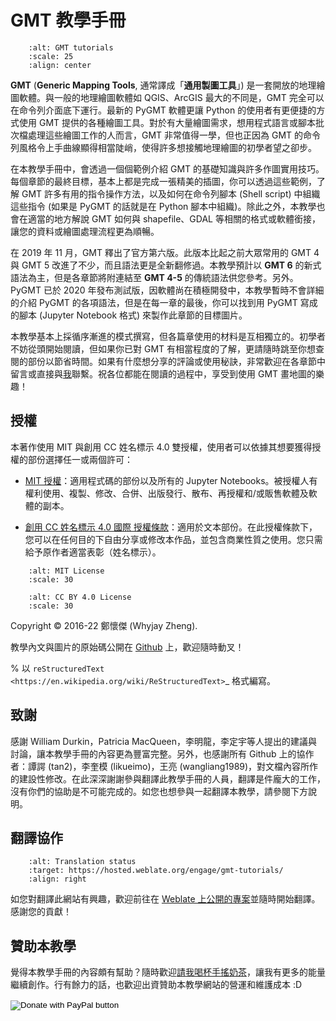 # GMT 教學手冊

```{image} main/index/index_banner_text.png
    :alt: GMT tutorials
    :scale: 25
    :align: center
```

**GMT** (**Generic Mapping Tools**, 通常譯成「**通用製圖工具**」) 是一套開放的地理繪圖軟體。與一般的地理繪圖軟體如 QGIS、ArcGIS 最大的不同是，GMT 完全可以在命令列介面底下運行。最新的 PyGMT 軟體更讓 Python 的使用者有更便捷的方式使用 GMT 提供的各種繪圖工具。對於有大量繪圖需求，想用程式語言或腳本批次檔處理這些繪圖工作的人而言，GMT 非常值得一學，但也正因為 GMT 的命令列風格令上手曲線顯得相當陡峭，使得許多想接觸地理繪圖的初學者望之卻步。

在本教學手冊中，會透過一個個範例介紹 GMT 的基礎知識與許多作圖實用技巧。每個章節的最終目標，基本上都是完成一張精美的插圖，你可以透過這些範例，了解 GMT 許多有用的指令操作方法，以及如何在命令列腳本 (Shell script) 中組織這些指令 (如果是 PyGMT 的話就是在 Python 腳本中組織)。除此之外，本教學也會在適當的地方解說 GMT 如何與 shapefile、GDAL 等相關的格式或軟體銜接，讓您的資料或繪圖處理流程更為順暢。

在 2019 年 11 月，GMT 釋出了官方第六版。此版本比起之前大眾常用的 GMT 4 與 GMT 5 改進了不少，而且語法更是全新翻修過。本教學預計以 **GMT 6** 的新式語法為主，但是各章節將附連結至 **GMT 4-5** 的傳統語法供您參考。另外。PyGMT 已於 2020 年發布測試版，因軟體尚在積極開發中，本教學暫時不會詳細的介紹 PyGMT 的各項語法，但是在每一章的最後，你可以找到用 PyGMT 寫成的腳本 (Jupyter Notebook 格式) 來製作此章節的目標圖片。

本教學基本上採循序漸進的模式撰寫，但各篇章使用的材料是互相獨立的。初學者不妨從頭開始閱讀，但如果你已對 GMT 有相當程度的了解，更請隨時跳至你想查閱的部份以節省時間。如果有什麼想分享的評論或使用秘訣，非常歡迎在各章節中留言或直接與[我](mailto:whyjayzheng@gmail.com)聯繫。祝各位都能在閱讀的過程中，享受到使用 GMT 畫地圖的樂趣！

## 授權

本著作使用 MIT 與創用 CC 姓名標示 4.0 雙授權，使用者可以依據其想要獲得授權的部份選擇任一或兩個許可：

- [MIT 授權](https://github.com/whyjz/GMT-tutorials/blob/master/LICENSE.md)：適用程式碼的部份以及所有的 Jupyter Notebooks。被授權人有權利使用、複製、修改、合併、出版發行、散布、再授權和/或販售軟體及軟體的副本。

- [創用 CC 姓名標示 4.0 國際 授權條款](http://creativecommons.org/licenses/by/4.0/)：適用於文本部份。在此授權條款下，您可以在任何目的下自由分享或修改本作品，並包含商業性質之使用。您只需給予原作者適當表彰（姓名標示）。

```{image} main/index/mit.png
    :alt: MIT License
    :scale: 30
```

```{image} main/index/by.png
    :alt: CC BY 4.0 License
    :scale: 30
```

Copyright © 2016-22 鄭懷傑 (Whyjay Zheng).

教學內文與圖片的原始碼公開在 [Github](https://github.com/whyjz/GMT-tutorials) 上，歡迎隨時動叉！

% 以 `reStructuredText <https://en.wikipedia.org/wiki/ReStructuredText>`_ 格式編寫。

## 致謝

感謝 William Durkin，Patricia MacQueen，李明龍，李定宇等人提出的建議與討論，讓本教學手冊的內容更為豐富完整。另外，也感謝所有 Github 上的協作者：譚諤 (tan2)，李奎模 (likueimo)，王亮 (wangliang1989)，對文檔內容所作的建設性修改。在此深深謝謝參與翻譯此教學手冊的人員，翻譯是件龐大的工作，沒有你們的協助是不可能完成的。如您也想參與一起翻譯本教學，請參閱下方說明。

## 翻譯協作

```{image} https://hosted.weblate.org/widgets/gmt-tutorials/-/88x31-black.png
    :alt: Translation status
    :target: https://hosted.weblate.org/engage/gmt-tutorials/
    :align: right
```

如您對翻譯此網站有興趣，歡迎前往在 [Weblate 上公開的專案](https://hosted.weblate.org/engage/gmt-tutorials/)並隨時開始翻譯。感謝您的貢獻！

## 贊助本教學
覺得本教學手冊的內容頗有幫助？隨時歡迎[請我喝杯手搖奶茶](https://www.paypal.com/donate?hosted_button_id=68GZNRJ3MZDBE)，讓我有更多的能量繼續創作。行有餘力的話，也歡迎出資贊助本教學網站的營運和維護成本 :D

<p> <form action="https://www.paypal.com/donate" method="post" target="_top"> <input type="hidden" name="hosted_button_id" value="68GZNRJ3MZDBE" /> <input type="image" src="https://www.paypalobjects.com/en_US/i/btn/btn_donate_LG.gif" border="0" name="submit" title="PayPal - The safer, easier way to pay online!" alt="Donate with PayPal button" /> <img alt="" border="0" src="https://www.paypal.com/en_US/i/scr/pixel.gif" width="1" height="1" /> </form> </p>